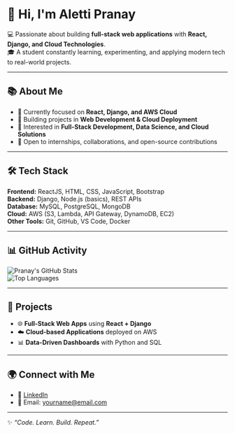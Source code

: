 # 👋 Hi, I'm Aletti Pranay  

💻 Passionate about building **full-stack web applications** with **React, Django, and Cloud Technologies**.  
🎓 A student constantly learning, experimenting, and applying modern tech to real-world projects.  

---

## 📚 About Me
- 🌱 Currently focused on **React, Django, and AWS Cloud**  
- 🔭 Building projects in **Web Development & Cloud Deployment**  
- 🎯 Interested in **Full-Stack Development, Data Science, and Cloud Solutions**  
- 🤝 Open to internships, collaborations, and open-source contributions  

---

## 🛠️ Tech Stack
**Frontend:** ReactJS, HTML, CSS, JavaScript, Bootstrap  
**Backend:** Django, Node.js (basics), REST APIs  
**Database:** MySQL, PostgreSQL, MongoDB  
**Cloud:** AWS (S3, Lambda, API Gateway, DynamoDB, EC2)  
**Other Tools:** Git, GitHub, VS Code, Docker  

---

## 📊 GitHub Activity
![Pranay's GitHub Stats](https://github-readme-stats.vercel.app/api?username=PranayAletti&show_icons=true&theme=tokyonight)  
![Top Languages](https://github-readme-stats.vercel.app/api/top-langs/?username=PranayAletti&layout=compact&theme=tokyonight)  

---

## 🚀 Projects
- 🌐 **Full-Stack Web Apps** using **React + Django**  
- ☁️ **Cloud-based Applications** deployed on AWS  
- 📊 **Data-Driven Dashboards** with Python and SQL  

---

## 🌍 Connect with Me
- 💼 [LinkedIn](https://www.linkedin.com/)  
- 📧 Email: yourname@email.com  

---

✨ *“Code. Learn. Build. Repeat.”*  
